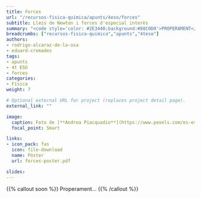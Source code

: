 ```yaml
---
title: Forces
url: "/recursos-fisica-quimica/apunts/4eso/forces"
subtitle: Lleis de Newton i forces d'especial interès
summary: "<code style='color: #2E3440;background:#88C0D0'>PROPERAMENT</code> <br> Lleis de Newton i forces d'especial interès."
breadcrumbs: ["recursos-fisica-quimica","apunts","4teso"]
authors:
- rodrigo-alcaraz-de-la-osa
- eduard-cremades
tags:
- apunts
- 4t ESO
- forces
categories:
- Física
weight: 7

# Optional external URL for project (replaces project detail page).
external_link: ""

image:
  caption: Foto de [**Andrea Piacquadio**](https://www.pexels.com/es-es/@olly) en [Pexels](https://www.pexels.com/es-es/)
  focal_point: Smart

links:
- icon_pack: fas
  icon: file-download
  name: Pòster
  url: forces-poster.pdf

slides: 
---
```


{{% callout soon %}}
Properament...
{{% /callout %}}